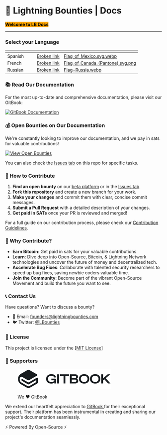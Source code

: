 # 📖 Lightning Bounties | Docs

<mark style="background-color:orange;">**Welcome to LB Docs**</mark>&#x20;

***

### Select your Language



<table data-view="cards"><thead><tr><th></th><th></th><th></th><th data-hidden data-card-target data-type="content-ref"></th><th data-hidden data-card-cover data-type="files"></th></tr></thead><tbody><tr><td>Spanish</td><td></td><td></td><td><a href="broken-reference">Broken link</a></td><td><a href=".gitbook/assets/Flag_of_Mexico.svg.webp">Flag_of_Mexico.svg.webp</a></td></tr><tr><td>French</td><td></td><td></td><td><a href="broken-reference">Broken link</a></td><td><a href=".gitbook/assets/Flag_of_Canada_(Pantone).svg.png">Flag_of_Canada_(Pantone).svg.png</a></td></tr><tr><td>Russian</td><td></td><td></td><td><a href="broken-reference">Broken link</a></td><td><a href=".gitbook/assets/Flag-Russia.webp">Flag-Russia.webp</a></td></tr></tbody></table>

### 📚 Read Our Documentation

For the most up-to-date and comprehensive documentation, please visit our GitBook:

[![GitBook Documentation](https://img.shields.io/badge/GitBook-Documentation-blue?style=for-the-badge\&logo=gitbook)](https://lightning-bounties.gitbook.io/docs/getting-started/getting-started)

### 💰 Open Bounties on Our Documentation

We're constantly looking to improve our documentation, and we pay in sats for valuable contributions!

[![View Open Bounties](https://img.shields.io/badge/View%20Open%20Bounties-orange?style=for-the-badge)](https://beta.lightningbounties.com)

You can also check the [Issues tab](https://github.com/MIT-Bitcoin-2024/demo-gitbook/issues) on this repo for specific tasks.

### 🚀 How to Contribute

1. **Find an open bounty** on our [beta platform](https://beta.lightningbounties.com) or in the [Issues tab](https://github.com/MIT-Bitcoin-2024/demo-gitbook/issues).
2. **Fork this repository** and create a new branch for your work.
3. **Make your changes** and commit them with clear, concise commit messages.
4. **Submit a Pull Request** with a detailed description of your changes.
5. **Get paid in SATs** once your PR is reviewed and merged!

For a full guide on our contribution process, please check our [Contribution Guidelines](about-lb/contributing.md).

### 🌟 Why Contribute?

* **Earn Bitcoin**: Get paid in sats for your valuable contributions.
* **Learn**: Dive deep into Open-Source, Bitcoin, & Lightning Network technologies and uncover the future of money and decentralized tech.
* **Accelerate Bug Fixes**: Collaborate with talented security researchers to speed up bug fixes, saving newbie coders valuable time.
* **Join the Community**: Become part of the vibrant Open-Source Movement and build the future you want to see.

### 📞 Contact Us

Have questions? Want to discuss a bounty?

* 📧 Email: [founders@lightningbounties.com](mailto:founders@lightningbounties.com)
* 🐦 Twitter: [@LBounties](https://x.com/LBounties)

### 📜 License

This project is licensed under the \[[MIT License](https://github.com/MIT-Bitcoin-2024/demo-gitbook?tab=License-1-ov-file)]

### :handshake: Supporters

<div align="left" data-full-width="false">

<figure><img src=".gitbook/assets/GitBook - Dark.jpg" alt="GitBook Is The Best Documentation Platform Ever!" width="302"><figcaption><p>We <span data-gb-custom-inline data-tag="emoji" data-code="2764">❤️</span> GitBook</p></figcaption></figure>

</div>

We extend our heartfelt appreciation to [GitBook ](https://www.gitbook.com/)for their exceptional support. Their platform has been instrumental in creating and sharing our project's documentation seamlessly.

⚡ Powered By Open-Source ⚡
